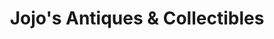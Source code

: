 ---
title: "Jojo's Antiques & Collectibles"
url: /saint-clair/jojos-antiques-und-collectibles/
shop: Antiquitäten
---